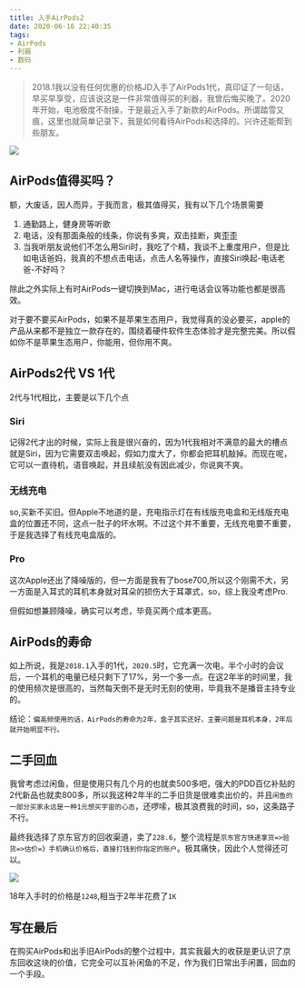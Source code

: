 ```yaml
---
title: 入手AirPods2
date: 2020-06-16 22:40:35
tags:
- AirPods
- 利器
- 数码
---
```

> 2018.1我以没有任何优惠的价格JD入手了AirPods1代，真印证了一句话，早买早享受，应该说这是一件非常值得买的利器，我曾后悔买晚了。2020年开始，电池极度不耐操，于是最近入手了新款的AirPods。所谓踏雪又痕，这里也就简单记录下，我是如何看待AirPods和选择的。兴许还能帮到些朋友。



![](https://static.1991421.cn/2020/2020-06-16-231552.jpeg)


## AirPods值得买吗？
额，大废话，因人而异，于我而言，极其值得买，我有以下几个场景需要

1. 通勤路上，健身房等听歌
2. 电话，没有那面条般的线条，你说有多爽，双击挂断，爽歪歪
3. 当我听朋友说他们不怎么用Siri时，我吃了个精，我谈不上重度用户，但是比如电话爸妈，我真的不想点击电话，点击人名等操作，直接Siri唤起-电话老爸-不好吗？

除此之外实际上有时AirPods一键切换到Mac，进行电话会议等功能也都是很高效。

对于要不要买AirPods，如果不是苹果生态用户，我觉得真的没必要买，apple的产品从来都不是独立一款存在的，围绕着硬件软件生态体验才是完整完美。所以假如你不是苹果生态用户，你能用，但你用不爽。

## AirPods2代 VS 1代
2代与1代相比，主要是以下几个点

### Siri
记得2代才出的时候，实际上我是很兴奋的，因为1代我相对不满意的最大的槽点就是Siri，因为它需要双击唤起，假如力度大了，你都会把耳机敲掉。而现在呢，它可以一直待机，语音唤起，并且续航没有因此减少，你说爽不爽。

### 无线充电
so,买新不买旧。但Apple不地道的是，充电指示灯在有线版充电盒和无线版充电盒的位置还不同，这点一肚子的坏水啊。不过这个并不重要，无线充电要不重要，于是我选择了有线充电盒版的。

### Pro
这次Apple还出了降噪版的，但一方面是我有了bose700,所以这个刚需不大，另一方面是入耳式的耳机本身就对耳朵的损伤大于耳罩式，so，综上我没考虑Pro.

但假如想兼顾降噪，确实可以考虑，毕竟买两个成本更高。

## AirPods的寿命
如上所说，我是`2018.1`入手的1代，`2020.5`时，它充满一次电，半个小时的会议后，一个耳机的电量已经只剩下了17%，另一个多一点。在这2年半的时间里，我的使用频次是很高的，当然每天倒不是无时无刻的使用，毕竟我不是播音主持专业的。

结论：`偏高频使用的话，AirPods的寿命为2年，盒子其实还好，主要问题是耳机本身，2年后就开始明显不行。`

## 二手回血
我曾考虑过闲鱼，但是使用只有几个月的也就卖500多吧，强大的PDD百亿补贴的2代新品也就卖800多，所以我这种2年半的二手旧货是很难卖出价的，并且`闲鱼的一部分买家永远是一种1元想买宇宙的心态`，还啰嗦，极其浪费我的时间，so，这条路子不行。

最终我选择了京东官方的回收渠道，卖了`228.6`，整个流程是`京东官方快递拿货=>验货=>估价=》手机确认价格后，直接打钱到你指定的账户`。极其痛快，因此个人觉得还可以。

![](https://static.1991421.cn/2020/2020-06-16-230523.jpeg)

18年入手时的价格是`1248`,相当于2年半花费了`1K`

## 写在最后
在购买AirPods和出手旧AirPods的整个过程中，其实我最大的收获是更认识了京东回收这块的价值，它完全可以互补闲鱼的不足，作为我们日常出手闲置，回血的一个手段。



